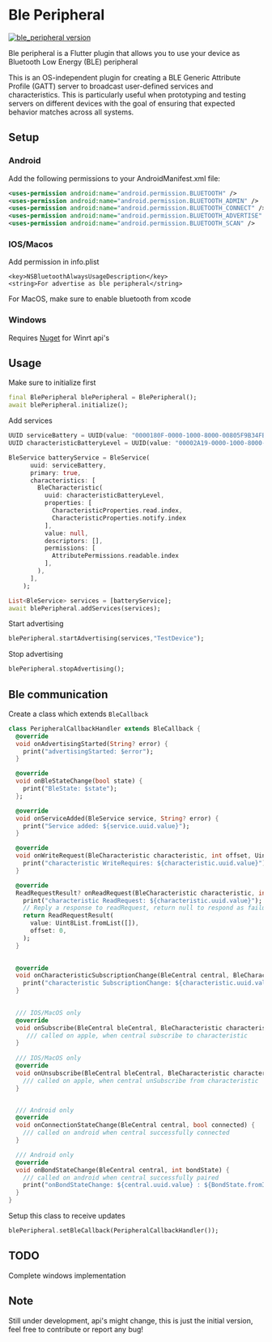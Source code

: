 # Ble Peripheral

[![ble_peripheral version](https://img.shields.io/pub/v/ble_peripheral?label=ble_peripheral)](https://pub.dev/packages/ble_peripheral)

Ble peripheral is a Flutter plugin that allows you to use your device as Bluetooth Low Energy (BLE) peripheral

This is an OS-independent plugin for creating a BLE Generic Attribute Profile (GATT) server to broadcast user-defined services and characteristics. This is particularly useful when prototyping and testing servers on different devices with the goal of ensuring that expected behavior matches across all systems.

## Setup

### Android

Add the following permissions to your AndroidManifest.xml file:

```xml
<uses-permission android:name="android.permission.BLUETOOTH" />
<uses-permission android:name="android.permission.BLUETOOTH_ADMIN" />
<uses-permission android:name="android.permission.BLUETOOTH_CONNECT" />
<uses-permission android:name="android.permission.BLUETOOTH_ADVERTISE" />
<uses-permission android:name="android.permission.BLUETOOTH_SCAN" />
```

### IOS/Macos

Add permission in info.plist

```
<key>NSBluetoothAlwaysUsageDescription</key>
<string>For advertise as ble peripheral</string>
```

For MacOS, make sure to enable bluetooth from xcode

### Windows

Requires [Nuget](https://www.nuget.org/downloads) for Winrt api's

## Usage

Make sure to initialize first

```dart
final BlePeripheral blePeripheral = BlePeripheral();
await blePeripheral.initialize();
```

Add services

```dart
UUID serviceBattery = UUID(value: "0000180F-0000-1000-8000-00805F9B34FB");
UUID characteristicBatteryLevel = UUID(value: "00002A19-0000-1000-8000-00805F9B34FB");

BleService batteryService = BleService(
      uuid: serviceBattery,
      primary: true,
      characteristics: [
        BleCharacteristic(
          uuid: characteristicBatteryLevel,
          properties: [
            CharacteristicProperties.read.index,
            CharacteristicProperties.notify.index
          ],
          value: null,
          descriptors: [],
          permissions: [
            AttributePermissions.readable.index
          ],
        ),
      ],
    );

List<BleService> services = [batteryService];
await blePeripheral.addServices(services);
```

Start advertising

```dart
blePeripheral.startAdvertising(services,"TestDevice");
```

Stop advertising

```dart
blePeripheral.stopAdvertising();
```

## Ble communication

Create a class which extends `BleCallback`

```dart
class PeripheralCallbackHandler extends BleCallback {
  @override
  void onAdvertisingStarted(String? error) {
    print("advertisingStarted: $error");
  }

  @override
  void onBleStateChange(bool state) {
    print("BleState: $state");
  };

  @override
  void onServiceAdded(BleService service, String? error) {
    print("Service added: ${service.uuid.value}");
  }

  @override
  void onWriteRequest(BleCharacteristic characteristic, int offset, Uint8List? value) {
    print("characteristic WriteRequires: ${characteristic.uuid.value}");
  }

  @override
  ReadRequestResult? onReadRequest(BleCharacteristic characteristic, int offset, Uint8List? value) {
    print("characteristic ReadRequest: ${characteristic.uuid.value}");
    // Reply a response to readRequest, return null to respond as failure
    return ReadRequestResult(
      value: Uint8List.fromList([]),
      offset: 0,
    );
  }

 
  @override
  void onCharacteristicSubscriptionChange(BleCentral central, BleCharacteristic characteristic, bool isSubscribed) {
    print("characteristic SubscriptionChange: ${characteristic.uuid.value}");
  }
  

  /// IOS/MacOS only  
  @override
  void onSubscribe(BleCentral bleCentral, BleCharacteristic characteristic){
     /// called on apple, when central subscribe to characteristic
  }
      
  /// IOS/MacOS only 
  @override
  void onUnsubscribe(BleCentral bleCentral, BleCharacteristic characteristic) {
    /// called on apple, when central unSubscribe from characteristic
  }


  /// Android only 
  @override
  void onConnectionStateChange(BleCentral central, bool connected) {
    /// called on android when central successfully connected
  }

  /// Android only 
  @override
  void onBondStateChange(BleCentral central, int bondState) {
    /// called on android when central successfully paired
    print("onBondStateChange: ${central.uuid.value} : ${BondState.fromInt(bondState)}");
  }
}
```

Setup this class to receive updates

```dart
blePeripheral.setBleCallback(PeripheralCallbackHandler());
```

## TODO

Complete windows implementation

## Note

Still under development, api's might change, this is just the initial version, feel free to contribute or report any bug!
